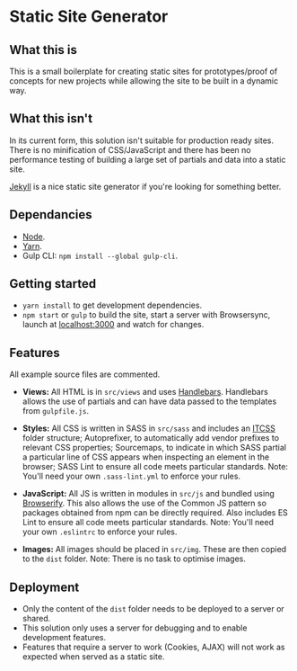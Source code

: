# Static Site Generator

## What this is

This is a small boilerplate for creating static sites for prototypes/proof of concepts for new projects while allowing the site to be built in a dynamic way.


## What this isn't

In its current form, this solution isn't suitable for production ready sites. There is no minification of CSS/JavaScript and there has been no performance testing of building a large set of partials and data into a static site.

[Jekyll](https://jekyllrb.com/) is a nice static site generator if you're looking for something better.


## Dependancies

* [Node](https://nodejs.org/en/).
* [Yarn](https://yarnpkg.com/).
* Gulp CLI: `npm install --global gulp-cli`.


## Getting started

* `yarn install` to get development dependencies.
* `npm start` or `gulp` to build the site, start a server with Browsersync, launch at [localhost:3000](http://localhost:3000) and watch for changes.


## Features

All example source files are commented.

* **Views:** All HTML is in `src/views` and uses [Handlebars](http://handlebarsjs.com/). Handlebars allows the use of partials and can have data passed to the templates from `gulpfile.js`.

* **Styles:** All CSS is written in SASS in `src/sass` and includes an [ITCSS](https://www.xfive.co/blog/itcss-scalable-maintainable-css-architecture/) folder structure; Autoprefixer, to automatically add vendor prefixes to relevant CSS properties; Sourcemaps, to indicate in which SASS partial a particular line of CSS appears when inspecting an element in the browser; SASS Lint to ensure all code meets particular standards.  Note: You'll need your own `.sass-lint.yml` to enforce your rules.

* **JavaScript:** All JS is written in modules in `src/js` and bundled using [Browserify](http://browserify.org/). This also allows the use of the Common JS pattern so packages obtained from npm can be directly required. Also includes ES Lint to ensure all code meets particular standards. Note: You'll need your own `.eslintrc` to enforce your rules.

* **Images:** All images should be placed in `src/img`. These are then copied to the `dist` folder. Note: There is no task to optimise images.


## Deployment

* Only the content of the `dist` folder needs to be deployed to a server or shared.
* This solution only uses a server for debugging and to enable development features.
* Features that require a server to work (Cookies, AJAX) will not work as expected when served as a static site.
